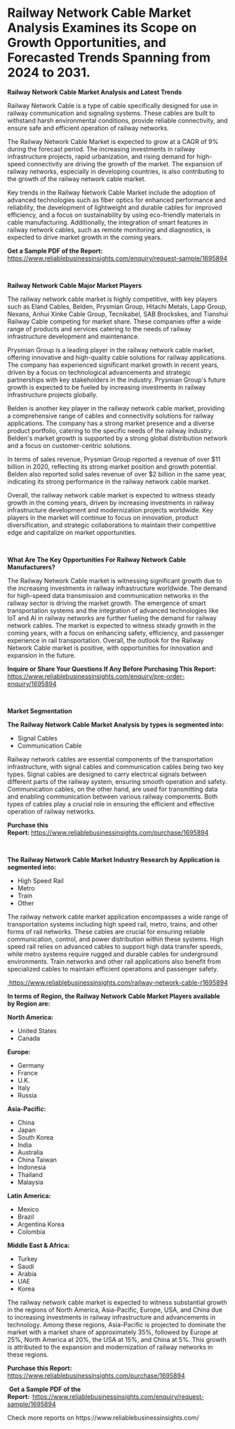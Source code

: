 <p><h1>Railway Network Cable Market Analysis Examines its Scope on Growth Opportunities, and Forecasted Trends Spanning from 2024 to 2031.</h1></p><p><strong>Railway Network Cable Market Analysis and Latest Trends</strong></p>
<p><p>Railway Network Cable is a type of cable specifically designed for use in railway communication and signaling systems. These cables are built to withstand harsh environmental conditions, provide reliable connectivity, and ensure safe and efficient operation of railway networks.</p><p>The Railway Network Cable Market is expected to grow at a CAGR of 9% during the forecast period. The increasing investments in railway infrastructure projects, rapid urbanization, and rising demand for high-speed connectivity are driving the growth of the market. The expansion of railway networks, especially in developing countries, is also contributing to the growth of the railway network cable market.</p><p>Key trends in the Railway Network Cable Market include the adoption of advanced technologies such as fiber optics for enhanced performance and reliability, the development of lightweight and durable cables for improved efficiency, and a focus on sustainability by using eco-friendly materials in cable manufacturing. Additionally, the integration of smart features in railway network cables, such as remote monitoring and diagnostics, is expected to drive market growth in the coming years.</p></p>
<p><strong>Get a Sample PDF of the Report:&nbsp;</strong> <a href="https://www.reliablebusinessinsights.com/enquiry/request-sample/1695894">https://www.reliablebusinessinsights.com/enquiry/request-sample/1695894</a></p>
<p>&nbsp;</p>
<p><strong>Railway Network Cable Major Market Players</strong></p>
<p><p>The railway network cable market is highly competitive, with key players such as Eland Cables, Belden, Prysmian Group, Hitachi Metals, Lapp Group, Nexans, Anhui Xinke Cable Group, Tecnikabel, SAB Brockskes, and Tianshui Railway Cable competing for market share. These companies offer a wide range of products and services catering to the needs of railway infrastructure development and maintenance.</p><p>Prysmian Group is a leading player in the railway network cable market, offering innovative and high-quality cable solutions for railway applications. The company has experienced significant market growth in recent years, driven by a focus on technological advancements and strategic partnerships with key stakeholders in the industry. Prysmian Group's future growth is expected to be fueled by increasing investments in railway infrastructure projects globally.</p><p>Belden is another key player in the railway network cable market, providing a comprehensive range of cables and connectivity solutions for railway applications. The company has a strong market presence and a diverse product portfolio, catering to the specific needs of the railway industry. Belden's market growth is supported by a strong global distribution network and a focus on customer-centric solutions.</p><p>In terms of sales revenue, Prysmian Group reported a revenue of over $11 billion in 2020, reflecting its strong market position and growth potential. Belden also reported solid sales revenue of over $2 billion in the same year, indicating its strong performance in the railway network cable market.</p><p>Overall, the railway network cable market is expected to witness steady growth in the coming years, driven by increasing investments in railway infrastructure development and modernization projects worldwide. Key players in the market will continue to focus on innovation, product diversification, and strategic collaborations to maintain their competitive edge and capitalize on market opportunities.</p></p>
<p>&nbsp;</p>
<p><strong>What Are The Key Opportunities For Railway Network Cable Manufacturers?</strong></p>
<p><p>The Railway Network Cable market is witnessing significant growth due to the increasing investments in railway infrastructure worldwide. The demand for high-speed data transmission and communication networks in the railway sector is driving the market growth. The emergence of smart transportation systems and the integration of advanced technologies like IoT and AI in railway networks are further fueling the demand for railway network cables. The market is expected to witness steady growth in the coming years, with a focus on enhancing safety, efficiency, and passenger experience in rail transportation. Overall, the outlook for the Railway Network Cable market is positive, with opportunities for innovation and expansion in the future.</p></p>
<p><strong>Inquire or Share Your Questions If Any Before Purchasing This Report:</strong> <a href="https://www.reliablebusinessinsights.com/enquiry/pre-order-enquiry/1695894">https://www.reliablebusinessinsights.com/enquiry/pre-order-enquiry/1695894</a></p>
<p>&nbsp;</p>
<p><strong>Market Segmentation</strong></p>
<p><strong>The Railway Network Cable Market Analysis by types is segmented into:</strong></p>
<p><ul><li>Signal Cables</li><li>Communication Cable</li></ul></p>
<p><p>Railway network cables are essential components of the transportation infrastructure, with signal cables and communication cables being two key types. Signal cables are designed to carry electrical signals between different parts of the railway system, ensuring smooth operation and safety. Communication cables, on the other hand, are used for transmitting data and enabling communication between various railway components. Both types of cables play a crucial role in ensuring the efficient and effective operation of railway networks.</p></p>
<p><strong>Purchase this Report:&nbsp;</strong><a href="https://www.reliablebusinessinsights.com/purchase/1695894">https://www.reliablebusinessinsights.com/purchase/1695894</a></p>
<p>&nbsp;</p>
<p><strong>The Railway Network Cable Market Industry Research by Application is segmented into:</strong></p>
<p><ul><li>High Speed Rail</li><li>Metro</li><li>Train</li><li>Other</li></ul></p>
<p><p>The railway network cable market application encompasses a wide range of transportation systems including high speed rail, metro, trains, and other forms of rail networks. These cables are crucial for ensuring reliable communication, control, and power distribution within these systems. High speed rail relies on advanced cables to support high data transfer speeds, while metro systems require rugged and durable cables for underground environments. Train networks and other rail applications also benefit from specialized cables to maintain efficient operations and passenger safety.</p></p>
<p><a href="https://www.reliablebusinessinsights.com/railway-network-cable-r1695894">&nbsp;https://www.reliablebusinessinsights.com/railway-network-cable-r1695894</a></p>
<p><strong>In terms of Region, the Railway Network Cable Market Players available by Region are:</strong></p>
<p>
    <p> <strong> North America: </strong>
        <ul>
            <li>United States</li>
            <li>Canada</li>
        </ul>
        </p> 
    <p> <strong> Europe: </strong>
        <ul>
            <li>Germany</li>
            <li>France</li>
            <li>U.K.</li>
            <li>Italy</li>
            <li>Russia</li>
        </ul>
        </p> 
    <p> <strong> Asia-Pacific: </strong>
        <ul>
            <li>China</li>
            <li>Japan</li>
            <li>South Korea</li>
            <li>India</li>
            <li>Australia</li>
            <li>China Taiwan</li>
            <li>Indonesia</li>
            <li>Thailand</li>
            <li>Malaysia</li>
        </ul>
        </p> 
    <p> <strong> Latin America: </strong>
        <ul>
            <li>Mexico</li>
            <li>Brazil</li>
            <li>Argentina Korea</li>
            <li>Colombia</li>
        </ul>
        </p> 
    <p> <strong> Middle East & Africa: </strong>
        <ul>
            <li>Turkey</li>
            <li>Saudi</li>
            <li>Arabia</li>
            <li>UAE</li>
            <li>Korea</li>
        </ul>
    </p>
    </p>
<p><p>The railway network cable market is expected to witness substantial growth in the regions of North America, Asia-Pacific, Europe, USA, and China due to increasing investments in railway infrastructure and advancements in technology. Among these regions, Asia-Pacific is projected to dominate the market with a market share of approximately 35%, followed by Europe at 25%, North America at 20%, the USA at 15%, and China at 5%. This growth is attributed to the expansion and modernization of railway networks in these regions.</p></p>
<p><strong>Purchase this Report: </strong><a href="https://www.reliablebusinessinsights.com/purchase/1695894">https://www.reliablebusinessinsights.com/purchase/1695894</a></p>
<p>&nbsp;<strong>Get a Sample PDF of the Report:&nbsp;&nbsp;</strong><a href="https://www.reliablebusinessinsights.com/enquiry/request-sample/1695894">https://www.reliablebusinessinsights.com/enquiry/request-sample/1695894</a></p>
<p><strong></strong></p>
<p>Check more reports on https://www.reliablebusinessinsights.com/</p>